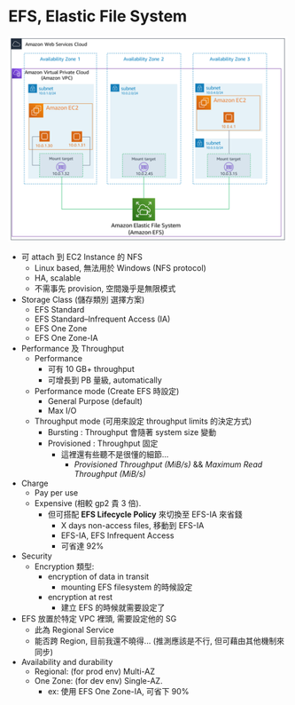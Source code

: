 
# EFS, Elastic File System

![EFS](./img/efs-mount-target.png)

- 可 attach 到 EC2 Instance 的 NFS
    - Linux based, 無法用於 Windows (NFS protocol)
    - HA, scalable
    - 不需事先 provision, 空間幾乎是無限模式
- Storage Class (儲存類別 選擇方案)
    - EFS Standard
    - EFS Standard–Infrequent Access (IA)
    - EFS One Zone
    - EFS One Zone-IA
- Performance 及 Throughput
    - Performance
        - 可有 10 GB+ throughput
        - 可增長到 PB 量級, automatically
    - Performance mode (Create EFS 時設定)
        - General Purpose (default)
        - Max I/O
    - Throughput mode (可用來設定 throughput limits 的決定方式)
        - Bursting    : Throughput 會隨著 system size 變動
        - Provisioned : Throughput 固定
            - 這裡還有些聽不是很懂的細節...
                - *Provisioned Throughput (MiB/s)* && *Maximum Read Throughput (MiB/s)*
- Charge
    - Pay per use
    - Expensive (相較 gp2 貴 3 倍). 
        - 但可搭配 **EFS Lifecycle Policy** 來切換至 EFS-IA 來省錢
            - X days non-access files, 移動到 EFS-IA
            - EFS-IA, EFS Infrequent Access
            - 可省達 92%
- Security
    - Encryption 類型:
        - encryption of data in transit
            - mounting EFS filesystem 的時候設定
        - encryption at rest
            - 建立 EFS 的時候就需要設定了
- EFS 放置於特定 VPC 裡頭, 需要設定他的 SG
    - 此為 Regional Service
    - 能否跨 Region, 目前我還不曉得... (推測應該是不行, 但可藉由其他機制來同步)
- Availability and durability
    - Regional: (for prod env) Multi-AZ
    - One Zone: (for dev env) Single-AZ.
        - ex: 使用 EFS One Zone-IA, 可省下 90%

